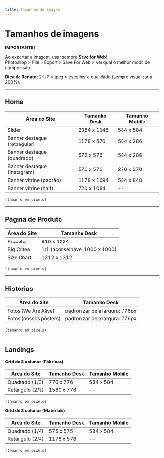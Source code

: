 ```yaml
---
title: Tamanhos de imagem
---
```


# Tamanhos de imagens

**IMPORTANTE!**  

Ao exportar a imagem, usar sempre **Save for Web**!  
Photoshop > File > Export > Save For Web > ver qual o melhor modo de compressão.  

**Dica do Renato:** 2-UP > jpeg > escolher a qualidade (sempre visualizar a 200%).  

___
## Home
| Área do Site | Tamanho Desk | Tamanho Mobile |
|-|-|-|
| Slider | 2384 x 1148 | 584 x 584 |
| Banner destaque (retangular) | 1178 x 576 | 584 x 286 |
| Banner destaque (quadrado) | 576 x 576 | 584 x 286 |
| Banner destaque (Instagram) | 576 x 576 | 278 x 278 |
| Banner vitrine (padrão) | 1178 x 1694 | 584 x 840 |
| Banner vitrine (half) | 720 x 1084 | -- |

`(tamanho em pixels)`

___
## Página de Produto
| Área do Site | Tamanho Desk |
|-|-|
| Produto | 910 x 1224 |
| Big Criteo | 1:1 (aconselhável 1000 x 1000) |
| Size Chart | 1312 x 1312 |

`(tamanho em pixels)`  

___
## Histórias
| Área do Site | Tamanho Desk |
|-|-|
| Fotos (We Are Alive) | padronizar pela largura: 776px |
| Fotos (nossos pôsters) | padronizar pela largura: 776px |

`(tamanho em pixels)`  

___
## Landings

**Grid de 3 colunas (Fábricas)**

| Área do Site | Tamanho Desk | Tamanho Mobile |
|-|-|-|
| Quadrado (1/3) | 776 x 776 | 584 x 584 |
| Retângulo (2/3) | 1580 x 776 | -- |

`(tamanho em pixels)`  

  **Grid de 3 colunas (Materiais)**

| Área do Site | Tamanho Desk | Tamanho Mobile |
|-|-|-|
| Quadrado (1/4) | 575 x 575 | 584 x 584 |
| Retângulo (2/4) | 1178 x 576 | -- |

`(tamanho em pixels)`
